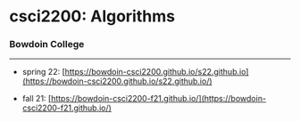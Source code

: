 
# csci2200: Algorithms
### Bowdoin College

---

- spring 22: [https://bowdoin-csci2200.github.io/s22.github.io](https://bowdoin-csci2200.github.io/s22.github.io/)

- fall 21: [https://bowdoin-csci2200-f21.github.io/](https://bowdoin-csci2200-f21.github.io/)
